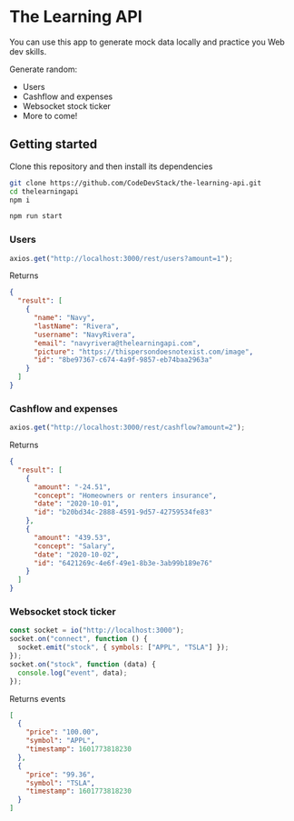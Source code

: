 # The Learning API

You can use this app to generate mock data locally and practice you Web dev skills.

Generate random:

- Users
- Cashflow and expenses
- Websocket stock ticker
- More to come!

## Getting started

Clone this repository and then install its dependencies

```bash
git clone https://github.com/CodeDevStack/the-learning-api.git
cd thelearningapi
npm i

npm run start
```

### Users

```javascript
axios.get("http://localhost:3000/rest/users?amount=1");
```

Returns

```json
{
  "result": [
    {
      "name": "Navy",
      "lastName": "Rivera",
      "username": "NavyRivera",
      "email": "navyrivera@thelearningapi.com",
      "picture": "https://thispersondoesnotexist.com/image",
      "id": "8be97367-c674-4a9f-9857-eb74baa2963a"
    }
  ]
}
```

### Cashflow and expenses

```javascript
axios.get("http://localhost:3000/rest/cashflow?amount=2");
```

Returns

```json
{
  "result": [
    {
      "amount": "-24.51",
      "concept": "Homeowners or renters insurance",
      "date": "2020-10-01",
      "id": "b20bd34c-2888-4591-9d57-42759534fe83"
    },
    {
      "amount": "439.53",
      "concept": "Salary",
      "date": "2020-10-02",
      "id": "6421269c-4e6f-49e1-8b3e-3ab99b189e76"
    }
  ]
}
```

### Websocket stock ticker

```javascript
const socket = io("http://localhost:3000");
socket.on("connect", function () {
  socket.emit("stock", { symbols: ["APPL", "TSLA"] });
});
socket.on("stock", function (data) {
  console.log("event", data);
});
```

Returns events

```json
[
  {
    "price": "100.00",
    "symbol": "APPL",
    "timestamp": 1601773818230
  },
  {
    "price": "99.36",
    "symbol": "TSLA",
    "timestamp": 1601773818230
  }
]
```

